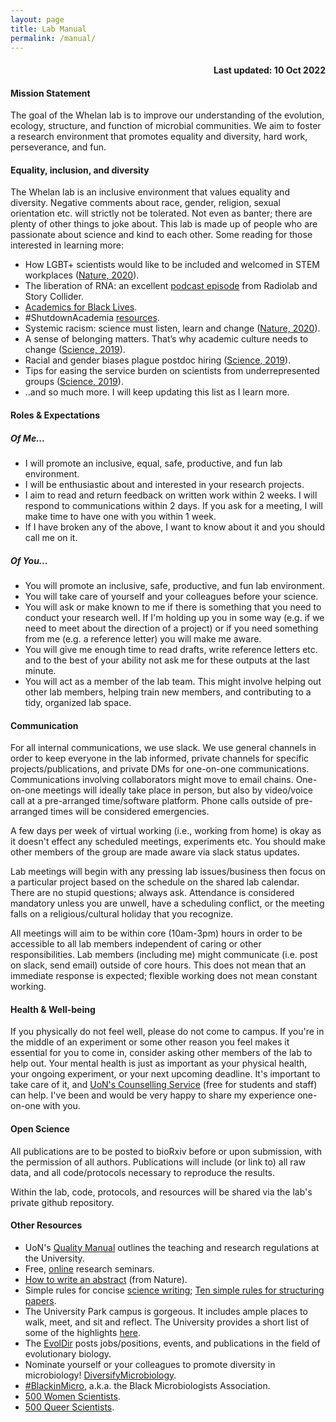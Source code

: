 ```yaml
---
layout: page
title: Lab Manual
permalink: /manual/
---
```


<H4 align="right"> Last updated: 10 Oct 2022</H4>

<h4><b>Mission Statement</b></h4>

The goal of the Whelan lab is to improve our understanding of the evolution, ecology, structure, and function of microbial communities. We aim to foster a research environment that promotes equality and diversity, hard work, perseverance, and fun.


<h4><b>Equality, inclusion, and diversity</b></h4>

The Whelan lab is an inclusive environment that values equality and diversity. Negative comments about race, gender, religion, sexual orientation etc. will strictly not be tolerated. Not even as banter; there are plenty of other things to joke about. This lab is made up of people who are passionate about science and kind to each other. Some reading for those interested in learning more:
<ul>
  <li>How LGBT+ scientists would like to be included and welcomed in STEM workplaces (<a href="https://www.nature.com/articles/d41586-020-02949-3?WT.ec_id=NATURE-20201029&utm_source=nature_etoc&utm_medium=email&utm_campaign=20201029&sap-outbound-id=5D451480C37AEFE92588C1E795ECFE2783CA5537">Nature, 2020</a>).</li>
  <li>The liberation of RNA: an excellent <a href="https://www.wnycstudios.org/podcasts/radiolab/articles/liberation-rna">podcast episode</a> from Radiolab and Story Collider.</li>
  <li><a href="https://www.academics4blacklives.com/">Academics for Black Lives</a>.</li>
  <li>#ShutdownAcademia <a href="https://www.shutdownstem.com/resources">resources</a>.</li>
  <li>Systemic racism: science must listen, learn and change (<a href="https://www.nature.com/articles/d41586-020-01678-x?utm_source=twt_nnc&utm_medium=social&utm_campaign=naturenews&sf234907679=1">Nature, 2020</a>).</li>
  <li>A sense of belonging matters. That’s why academic culture needs to change (<a href="https://www.sciencemag.org/careers/2019/01/sense-belonging-matters-s-why-academic-culture-needs-change?utm_campaign=SciMag&utm_source=JHubbard&utm_medium=Twitter">Science, 2019</a>).</li>
  <li>Racial and gender biases plague postdoc hiring (<a href="https://www.sciencemag.org/careers/2019/06/racial-and-gender-biases-plague-postdoc-hiring?utm_campaign=SciMag&utm_source=JHubbard&utm_medium=Twitter">Science, 2019</a>).</li>
  <li>Tips for easing the service burden on scientists from underrepresented groups (<a href="https://www.sciencemag.org/careers/2019/10/tips-easing-service-burden-scientists-underrepresented-groups?utm_campaign=SciMag&utm_source=JHubbard&utm_medium=Twitter">Science, 2019</a>).</li>
  <li>..and so much more. I will keep updating this list as I learn more.</li>
</ul>

<h4><b>Roles & Expectations</b><h4>

<h5><b>Of Me...</b></h5>
<ul>
  <li>I will promote an inclusive, equal, safe, productive, and fun lab environment.</li>
  <li>I will be enthusiastic about and interested in your research projects.</li>
  <li>I aim to read and return feedback on written work within 2 weeks. I will respond to communications within 2 days. If you ask for a meeting, I will make time to have one with you within 1 week.</li>
  <li>If I have broken any of the above, I want to know about it and you should call me on it.</li>
</ul>

<h5><b>Of You...</b></h5>
<ul>
  <li>You will promote an inclusive, safe, productive, and fun lab environment.</li>
  <li>You will take care of yourself and your colleagues before your science.</li>
  <li>You will ask or make known to me if there is something that you need to conduct your research well. If I'm holding up you in some way (e.g. if we need to meet about the direction of a project) or if you need something from me (e.g. a reference letter) you will make me aware.</li>
  <li>You will give me enough time to read drafts, write reference letters etc. and to the best of your ability not ask me for these outputs at the last minute.</li>
  <li>You will act as a member of the lab team. This might involve helping out other lab members, helping train new members, and contributing to a tidy, organized lab space.</li>
</ul>

<h4><b>Communication</b></h4>

<p>For all internal communications, we use slack. We use general channels in order to keep everyone in the lab informed, private channels for specific projects/publications, and private DMs for one-on-one communications. Communications involving collaborators might move to email chains. One-on-one meetings will ideally take place in person, but also by video/voice call at a pre-arranged time/software platform. Phone calls outside of pre-arranged times will be considered emergencies.</p>

<p>A few days per week of virtual working (i.e., working from home) is okay as it doesn't effect any scheduled meetings, experiments etc. You should make other members of the group are made aware via slack status updates.</p>

<p>Lab meetings will begin with any pressing lab issues/business then focus on a particular project based on the schedule on the shared lab calendar. There are no stupid questions; always ask. Attendance is considered mandatory unless you are unwell, have a scheduling conflict, or the meeting falls on a religious/cultural holiday that you recognize.</p>

<p>All meetings will aim to be within core (10am-3pm) hours in order to be accessible to all lab members independent of caring or other responsibilities. Lab members (including me) might communicate (i.e. post on slack, send email) outside of core hours. This does not mean that an immediate response is expected; flexible working does not mean constant working.</p>


<h4><b>Health & Well-being</b></h4>

<p>If you physically do not feel well, please do not come to campus. If you're in the middle of an experiment or some other reason you feel makes it essential for you to come in, consider asking other members of the lab to help out. Your mental health is just as important as your physical health, your ongoing experiment, or your next upcoming deadline. It's important to take care of it, and <a href="https://www.nottingham.ac.uk/counselling/">UoN's Counselling Service</a> (free for students and staff) can help. I've been and would be very happy to share my experience one-on-one with you.</p>


<h4><b>Open Science</b></h4>

<p>All publications are to be posted to bioRxiv before or upon submission, with the permission of all authors. Publications will include (or link to) all raw data, and all code/protocols necessary to reproduce the results.</p>

<p>Within the lab, code, protocols, and resources will be shared via the lab's private github repository.</p>


<h4><b>Other Resources</b></h4>
<ul>
  <li>UoN's <a href="https://www.nottingham.ac.uk/qualitymanual/quality-manual.aspx">Quality Manual</a> outlines the teaching and research regulations at the University.</li>
  <li>Free, <a href="https://researchseminars.org/">online</a> research seminars.</li>
  <li><a href="https://cbs.umn.edu/sites/cbs.umn.edu/files/public/downloads/Annotated_Nature_abstract.pdf">How to write an abstract</a> (from Nature).</li>
  <li>Simple rules for concise <a href="https://aslopubs.onlinelibrary.wiley.com/doi/full/10.1002/lol2.10165">science writing</a>; <a href="https://journals.plos.org/ploscompbiol/article?id=10.1371/journal.pcbi.1005619">Ten simple rules for structuring papers</a>.</li>
  <li>The University Park campus is gorgeous. It includes ample places to walk, meet, and sit and reflect. The University provides a short list of some of the highlights <a href="https://www.nottingham.ac.uk/sustainability/grounds/friendsofuniversitypark.aspx">here</a>.</li>
  <li>The <a href="http://life.mcmaster.ca/evoldir.html">EvolDir</a> posts jobs/positions, events, and publications in the field of evolutionary biology.</li>
  <li>Nominate yourself or your colleagues to promote diversity in microbiology! <a href="https://diversifymicrobiology.github.io/">DiversifyMicrobiology</a>.</li>
  <li><a href="https://blackinmicrobiology.org/">#BlackinMicro</a>, a.k.a. the Black Microbiologists Association.</li>
  <li><a href="https://500womenscientists.org/">500 Women Scientists</a>.</li>
  <li><a href="https://500queerscientists.com/">500 Queer Scientists</a>.</li>
</ul>
